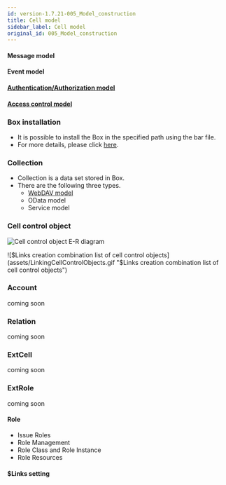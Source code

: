 ```yaml
---
id: version-1.7.21-005_Model_construction
title: Cell model
sidebar_label: Cell model
original_id: 005_Model_construction
---
```

#### Message model  

#### Event model  

#### [Authentication/Authorization model](./003_Auth.md)  

#### [Access control model](../apiref/006_Access_Control.md)  



### Box installation  

* It is possible to install the Box in the specified path using the bar file.
* For more details, please click [here](../apiref/007_Box_install.md).

### Collection  

* Collection is a data set stored in Box.
* There are the following three types.  
    * [WebDAV model](./007_WebDAV_model.md)
    * OData model
    * Service model

### Cell control object
![Cell control object E-R diagram](assets/cell_ctrl_obj.png "Cell control object E-R diagram")

![$Links creation combination list of cell control objects](assets/LinkingCellControlObjects.gif "$Links creation combination list of cell control objects")

### Account
coming soon

### Relation
coming soon

### ExtCell
coming soon

### ExtRole
coming soon

#### Role 

* Issue Roles
* Role Management
* Role Class and Role Instance
* Role Resources

#### $Links setting  
